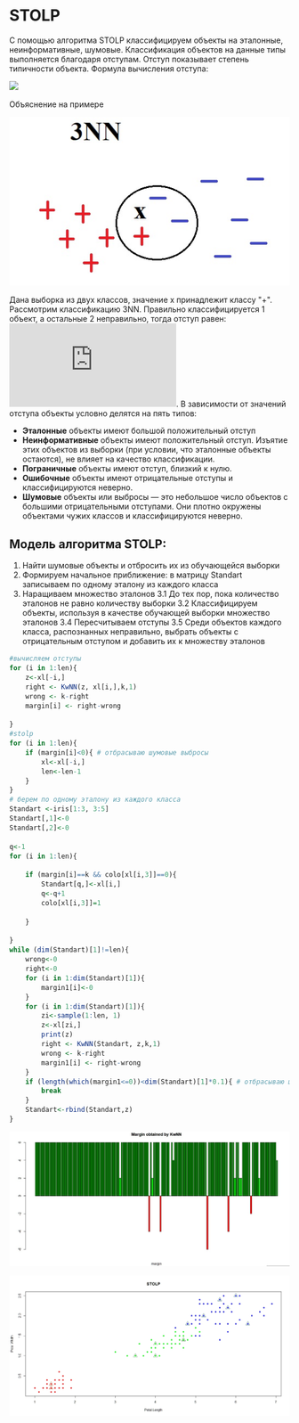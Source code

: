 # STOLP
С помощью алгоритма  STOLP классифицируем объекты на эталонные, неинформативные, шумовые. Классификация объектов на данные типы выполняется благодаря отступам. Отступ показывает степень типичности объекта. 
Формула вычисления отступа:

![](https://latex.codecogs.com/gif.latex?M(x_i)=W_{y_i}(x_i,X^l)-\max_{y&space;\in&space;Y&space;/\{y_i\}}W_y(x_i,X^l).)

Объяснение на примере

![](https://github.com/Elzara20/university/blob/master/pictures/exampleForSTOLP.jpg)

Дана выборка из двух классов, значение х принадлежит классу "+". Рассмотрим классификацию 3NN. Правильно классифицируется 1 объект, а остальные 2 неправильно, тогда отступ равен: ![](https://latex.codecogs.com/gif.latex?M(x_i)=1-2=-1).
В зависимости от значений отступа объекты условно делятся на пять типов:
 -  **Эталонные** объекты имеют большой положительный отступ
 -  **Неинформативные** объекты имеют положительный отступ. Изъятие этих объектов из выборки (при условии, что эталонные объекты остаются), не влияет на качество классификации.
 -  **Пограничные** объекты имеют отступ, близкий к нулю. 
 -  **Ошибочные** объекты имеют отрицательные отступы и классифицируются неверно.
 -  **Шумовые** объекты или выбросы — это небольшое число объектов с
большими отрицательными отступами. Они плотно окружены объектами чужих классов и классифицируются неверно.

## Модель алгоритма STOLP:
1. Найти шумовые объекты и отбросить их из обучающейся выборки
2. Формируем начальное приближение: в матрицу Standart записываем по одному эталону из каждого класса
3. Наращиваем множество эталонов
    3.1 До тех пор, пока количество эталонов не равно количеству выборки
    3.2 Классифицируем объекты, используя в качестве обучающей выборки множество эталонов
    3.4 Пересчитываем отступы
    3.5 Среди объектов каждого класса, распознанных неправильно, выбрать объекты с отрицательным отступом и добавить их к множеству эталонов
```R
#вычисляем отступы 
for (i in 1:len){    
    z<-xl[-i,]
    right <- KwNN(z, xl[i,],k,1)
    wrong <- k-right
    margin[i] <- right-wrong  
    
}
#stolp 
for (i in 1:len){
    if (margin[i]<0){ # отбрасываю шумовые выбросы
        xl<-xl[-i,]
        len<-len-1
    }
}
# берем по одному эталону из каждого класса
Standart <-iris[1:3, 3:5]
Standart[,1]<-0
Standart[,2]<-0

q<-1
for (i in 1:len){
    
    if (margin[i]==k && colo[xl[i,3]]==0){
        Standart[q,]<-xl[i,]
        q<-q+1
        colo[xl[i,3]]=1
        
    }
    
}
while (dim(Standart)[1]!=len){
    wrong<-0
    right<-0
    for (i in 1:dim(Standart)[1]){
        margin1[i]<-0
    }
    for (i in 1:dim(Standart)[1]){ 
        zi<-sample(1:len, 1)  
        z<-xl[zi,]
        print(z)
        right <- KwNN(Standart, z,k,1)
        wrong <- k-right
        margin1[i] <- right-wrong       
    }
    if (length(which(margin1<=0))<dim(Standart)[1]*0.1){ # отбрасываю шумовые выбросы, 10% ошибка от числа элементов
        break
    }
    Standart<-rbind(Standart,z)
}
```

![](https://github.com/Elzara20/university/blob/master/pictures/margin_by_kwnn.jpg)


![](https://github.com/Elzara20/university/blob/master/pictures/STOLP.jpeg)
